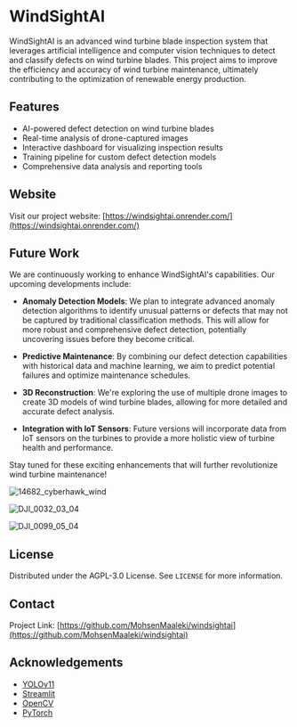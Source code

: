 # WindSightAI

WindSightAI is an advanced wind turbine blade inspection system that leverages artificial intelligence and computer vision techniques to detect and classify defects on wind turbine blades. This project aims to improve the efficiency and accuracy of wind turbine maintenance, ultimately contributing to the optimization of renewable energy production.

## Features

- AI-powered defect detection on wind turbine blades
- Real-time analysis of drone-captured images
- Interactive dashboard for visualizing inspection results
- Training pipeline for custom defect detection models
- Comprehensive data analysis and reporting tools

## Website

Visit our project website: [https://windsightai.onrender.com/](https://windsightai.onrender.com/)

## Future Work

We are continuously working to enhance WindSightAI's capabilities. Our upcoming developments include:

- **Anomaly Detection Models**: We plan to integrate advanced anomaly detection algorithms to identify unusual patterns or defects that may not be captured by traditional classification methods. This will allow for more robust and comprehensive defect detection, potentially uncovering issues before they become critical.

- **Predictive Maintenance**: By combining our defect detection capabilities with historical data and machine learning, we aim to predict potential failures and optimize maintenance schedules.

- **3D Reconstruction**: We're exploring the use of multiple drone images to create 3D models of wind turbine blades, allowing for more detailed and accurate defect analysis.

- **Integration with IoT Sensors**: Future versions will incorporate data from IoT sensors on the turbines to provide a more holistic view of turbine health and performance.

Stay tuned for these exciting enhancements that will further revolutionize wind turbine maintenance!

![14682_cyberhawk_wind](https://github.com/user-attachments/assets/4a9d01c8-fec3-4d89-9384-80aede03adcf)

![DJI_0032_03_04](https://github.com/user-attachments/assets/2ca01596-ce5b-4e13-9ba8-7b09cb9c3af7)

![DJI_0099_05_04](https://github.com/user-attachments/assets/77ab120e-15c2-4fe8-86ea-ef80117d6e0d)

## License

Distributed under the AGPL-3.0 License. See `LICENSE` for more information.

## Contact

Project Link: [https://github.com/MohsenMaaleki/windsightai](https://github.com/MohsenMaaleki/windsightai)

## Acknowledgements

- [YOLOv11](https://github.com/ultralytics/ultralytics)
- [Streamlit](https://streamlit.io/)
- [OpenCV](https://opencv.org/)
- [PyTorch](https://pytorch.org/)
